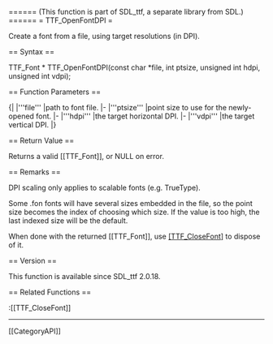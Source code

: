====== (This function is part of SDL_ttf, a separate library from SDL.) ======
= TTF_OpenFontDPI =

Create a font from a file, using target resolutions (in DPI).

== Syntax ==

<syntaxhighlight lang='c'>
TTF_Font * TTF_OpenFontDPI(const char *file, int ptsize, unsigned int hdpi, unsigned int vdpi);
</syntaxhighlight>

== Function Parameters ==

{|
|'''file'''
|path to font file.
|-
|'''ptsize'''
|point size to use for the newly-opened font.
|-
|'''hdpi'''
|the target horizontal DPI.
|-
|'''vdpi'''
|the target vertical DPI.
|}

== Return Value ==

Returns a valid [[TTF_Font]], or NULL on error.

== Remarks ==

DPI scaling only applies to scalable fonts (e.g. TrueType).

Some .fon fonts will have several sizes embedded in the file, so the point
size becomes the index of choosing which size. If the value is too high,
the last indexed size will be the default.

When done with the returned [[TTF_Font]], use [[TTF_CloseFont]]() to
dispose of it.

== Version ==

This function is available since SDL_ttf 2.0.18.

== Related Functions ==

:[[TTF_CloseFont]]

----
[[CategoryAPI]]


